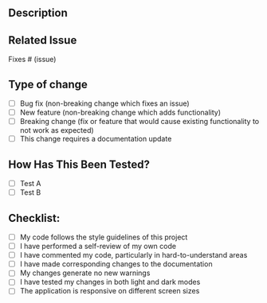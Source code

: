 ## Description
<!-- Describe your changes in detail -->

## Related Issue
<!-- Please link to the issue here (if applicable): -->
Fixes # (issue)

## Type of change
<!-- Please delete options that are not relevant -->
- [ ] Bug fix (non-breaking change which fixes an issue)
- [ ] New feature (non-breaking change which adds functionality)
- [ ] Breaking change (fix or feature that would cause existing functionality to not work as expected)
- [ ] This change requires a documentation update

## How Has This Been Tested?
<!-- Please describe the tests that you ran to verify your changes -->
- [ ] Test A
- [ ] Test B

## Checklist:
<!-- Put an `x` in the boxes that apply -->
- [ ] My code follows the style guidelines of this project
- [ ] I have performed a self-review of my own code
- [ ] I have commented my code, particularly in hard-to-understand areas
- [ ] I have made corresponding changes to the documentation
- [ ] My changes generate no new warnings
- [ ] I have tested my changes in both light and dark modes
- [ ] The application is responsive on different screen sizes